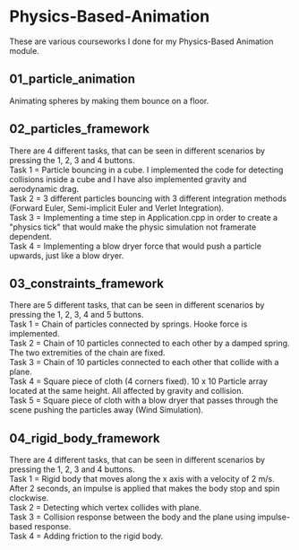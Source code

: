 # Physics-Based-Animation
These are various courseworks I done for my Physics-Based Animation module.

## 01_particle_animation
Animating spheres by making them bounce on a floor.

## 02_particles_framework
There are 4 different tasks, that can be seen in different scenarios by pressing the 1, 2, 3 and 4 buttons. <br />
Task 1 = Particle bouncing in a cube. I implemented the code for detecting collisions inside a cube and I have also implemented gravity and aerodynamic drag. <br />
Task 2 = 3 different particles bouncing with 3 different integration methods (Forward Euler, Semi-implicit Euler and Verlet Integration). <br />
Task 3 = Implementing a time step in Application.cpp in order to create a "physics tick" that would make the physic simulation not framerate dependent. <br />
Task 4 = Implementing a blow dryer force that would push a particle upwards, just like a blow dryer.

## 03_constraints_framework
There are 5 different tasks, that can be seen in different scenarios by pressing the 1, 2, 3, 4 and 5 buttons. <br />
Task 1 = Chain of particles connected by springs. Hooke force is implemented. <br />
Task 2 = Chain of 10 particles connected to each other by a damped spring. The two extremities of the chain are fixed. <br />
Task 3 = Chain of 10 particles connected to each other that collide with a plane. <br />
Task 4 = Square piece of cloth (4 corners fixed). 10 x 10 Particle array located at the same height. All affected by gravity and collision. <br />
Task 5 = Square piece of cloth with a blow dryer that passes through the scene pushing the particles away (Wind Simulation).

## 04_rigid_body_framework
There are 4 different tasks, that can be seen in different scenarios by pressing the 1, 2, 3 and 4 buttons. <br />
Task 1 = Rigid body that moves along the x axis with a velocity of 2 m/s. After 2 seconds, an impulse is applied that makes the body stop and spin clockwise. <br />
Task 2 = Detecting which vertex collides with plane. <br />
Task 3 = Collision response between the body and the plane using impulse-based response. <br />
Task 4 = Adding friction to the rigid body.
